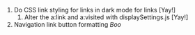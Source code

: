 1. Do CSS link styling for links in dark mode for links [Yay!]
	1. Alter the a:link and a:visited with displaySettings.js [Yay!]
1. Navigation link button formatting *Boo*